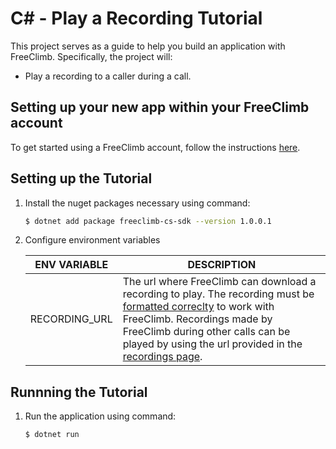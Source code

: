 # C# - Play a Recording Tutorial

This project serves as a guide to help you build an application with FreeClimb. Specifically, the project will:

- Play a recording to a caller during a call.

## Setting up your new app within your FreeClimb account

To get started using a FreeClimb account, follow the instructions [here](https://persephony-docs.readme.io/docs/getting-started-with-persephony).

## Setting up the Tutorial

1. Install the nuget packages necessary using command:

   ```bash
   $ dotnet add package freeclimb-cs-sdk --version 1.0.0.1
   ```

2. Configure environment variables

   | ENV VARIABLE            | DESCRIPTION                                                                                                                                                                             |
   | ----------------------- | --------------------------------------------------------------------------------------------------------------------------------------------------------------------------------------- |
   | RECORDING_URL | The  url where FreeClimb can download a recording to play. The recording must be [formatted correclty](https://docs.persephony.com/reference/interactive-voice-response-ivr#play) to work with FreeClimb. Recordings made by FreeClimb during other calls can be played by using the url provided in the [recordings page](https://www.persephony.com/dashboard/portal/recordings). |

## Runnning the Tutorial

1. Run the application using command:

   ```bash
   $ dotnet run
   ```
